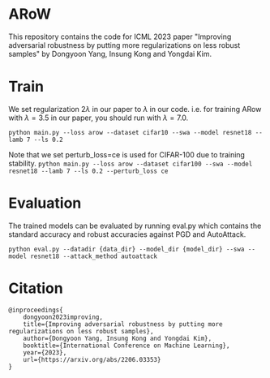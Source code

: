 # ARoW
This repository contains the code for ICML 2023 paper "Improving adversarial robustness by putting more regularizations on less robust samples" by Dongyoon Yang, Insung Kong and Yongdai Kim.

# Train
We set regularization $2 \lambda$ in our paper to $\lambda$ in our code. i.e. for training ARow with $\lambda=3.5$ in our paper, you should run with $\lambda=7.0$.


`python main.py --loss arow --dataset cifar10 --swa --model resnet18 --lamb 7 --ls 0.2`

Note that we set perturb_loss=ce is used for CIFAR-100 due to training stability.
`python main.py --loss arow --dataset cifar100 --swa --model resnet18 --lamb 7 --ls 0.2 --perturb_loss ce`

# Evaluation

The trained models can be evaluated by running eval.py which contains the standard accuracy and robust accuracies against PGD and AutoAttack.

`python eval.py --datadir {data_dir} --model_dir {model_dir} --swa --model resnet18 --attack_method autoattack`

# Citation


```
@inproceedings{
    dongyoon2023improving,
    title={Improving adversarial robustness by putting more regularizations on less robust samples},
    author={Dongyoon Yang, Insung Kong and Yongdai Kim},
    booktitle={International Conference on Machine Learning},
    year={2023},
    url={https://arxiv.org/abs/2206.03353}
}
```
